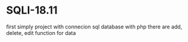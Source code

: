 # SQLI-18.11
first simply project with connecion sql database with php
there are add, delete, edit function for data
